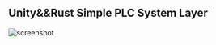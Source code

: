## Unity&&Rust Simple PLC System Layer

![screenshot](https://user-images.githubusercontent.com/343936/150457068-2999ecd7-4039-4c93-b9a9-fc9935807974.png)
